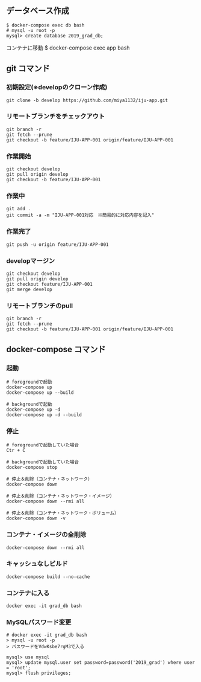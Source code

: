 ## データベース作成
```
$ docker-compose exec db bash
# mysql -u root -p
mysql> create database 2019_grad_db;
``` 

コンテナに移動
$ docker-compose exec app bash


## git コマンド

### 初期設定(※developのクローン作成)
```
git clone -b develop https://github.com/miya1132/iju-app.git
```

### リモートブランチをチェックアウト
```
git branch -r
git fetch --prune
git checkout -b feature/IJU-APP-001 origin/feature/IJU-APP-001
```

### 作業開始
```
git checkout develop
git pull origin develop
git checkout -b feature/IJU-APP-001
```

### 作業中
```
git add .
git commit -a -m "IJU-APP-001対応　※簡易的に対応内容を記入"
```

### 作業完了
```
git push -u origin feature/IJU-APP-001
```

### developマージン
```
git checkout develop
git pull origin develop
git checkout feature/IJU-APP-001
git merge develop
```

### リモートブランチのpull
```
git branch -r
git fetch --prune
git checkout -b feature/IJU-APP-001 origin/feature/IJU-APP-001
```

## docker-compose コマンド
### 起動
```
# foregroundで起動
docker-compose up
docker-compose up --build

# backgroundで起動
docker-compose up -d
docker-compose up -d --build
```

### 停止
```
# foregroundで起動していた場合
Ctr + C

# backgroundで起動していた場合
docker-compose stop

# 停止＆削除（コンテナ・ネットワーク）
docker-compose down

# 停止＆削除（コンテナ・ネットワーク・イメージ）
docker-compose down --rmi all

# 停止＆削除（コンテナ・ネットワーク・ボリューム）
docker-compose down -v
```

### コンテナ・イメージの全削除
```
docker-compose down --rmi all
```

### キャッシュなしビルド
```
docker-compose build --no-cache
```

### コンテナに入る
```
docker exec -it grad_db bash  
```


### MySQLパスワード変更
```
# docker exec -it grad_db bash
> mysql -u root -p
> パスワードをVdwKsbe7rgM3で入る

mysql> use mysql
mysql> update mysql.user set password=password('2019_grad') where user = 'root';
mysql> flush privileges;
```
